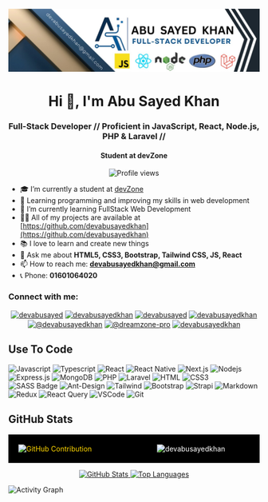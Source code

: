 ![I am devabusayedkhan](https://github.com/devabusayedkhan/devabusayedkhan/blob/main/code.png)

<h1 align="center">Hi 👋, I'm Abu Sayed Khan</h1>
<h3 align="center">Full-Stack Developer // Proficient in JavaScript, React, Node.js, PHP & Laravel //</h3>
<h4 align="center">Student at devZone</h4>

<div align="center">

![Profile views](https://komarev.com/ghpvc/?username=devabusayedkhan&color=red)


</div>

- 🎓 I’m currently a student at [devZone](https://www.devzone.com,bd)  
- 🔰 Learning programming and improving my skills in web development  
- 🌱 I’m currently learning FullStack Web Development  
- 👨‍💻 All of my projects are available at [https://github.com/devabusayedkhan](https://github.com/devabusayedkhan)  
- 📚 I love to learn and create new things  
- 💬 Ask me about **HTML5, CSS3, Bootstrap, Tailwind CSS, JS, React**  
- 📫 How to reach me: **devabusayedkhan@gmail.com**  
- 📞 Phone: **01601064020**

<h3 align="left">Connect with me:</h3>

<p align="center">
<a href="https://twitter.com/devabusayed" target="blank"><img align="center" src="https://raw.githubusercontent.com/rahuldkjain/github-profile-readme-generator/master/src/images/icons/Social/twitter.svg" alt="devabusayed" height="30" width="40" /></a>
<a href="https://linkedin.com/in/devabusayedkhan" target="blank"><img align="center" src="https://raw.githubusercontent.com/rahuldkjain/github-profile-readme-generator/master/src/images/icons/Social/linked-in-alt.svg" alt="devabusayedkhan" height="30" width="40" /></a>
<a href="https://fb.com/devabusayed" target="blank"><img align="center" src="https://raw.githubusercontent.com/rahuldkjain/github-profile-readme-generator/master/src/images/icons/Social/facebook.svg" alt="devabusayed" height="30" width="40" /></a>
<a href="https://instagram.com/devabusayedkhan" target="blank"><img align="center" src="https://raw.githubusercontent.com/rahuldkjain/github-profile-readme-generator/master/src/images/icons/Social/instagram.svg" alt="devabusayedkhan" height="30" width="40" /></a>
<a href="https://medium.com/@devabusayedkhan" target="blank"><img align="center" src="https://raw.githubusercontent.com/rahuldkjain/github-profile-readme-generator/master/src/images/icons/Social/medium.svg" alt="@devabusayedkhan" height="30" width="40" /></a>
<a href="https://www.youtube.com/c/@dreamzone-pro" target="blank"><img align="center" src="https://raw.githubusercontent.com/rahuldkjain/github-profile-readme-generator/master/src/images/icons/Social/youtube.svg" alt="@dreamzone-pro" height="30" width="40" /></a>
<a href="https://discord.gg/devabusayedkhan" target="blank"><img align="center" src="https://raw.githubusercontent.com/rahuldkjain/github-profile-readme-generator/master/src/images/icons/Social/discord.svg" alt="devabusayedkhan" height="30" width="40" /></a>
</p>

## Use To Code

<!-- (Keep badges as they are unless you want any changes) -->
![Javascript](https://img.shields.io/badge/Javascript-F0DB4F?style=for-the-badge&labelColor=black&logo=javascript&logoColor=F0DB4F)
![Typescript](https://img.shields.io/badge/Typescript-007acc?style=for-the-badge&labelColor=black&logo=typescript&logoColor=007acc)
![React](https://img.shields.io/badge/-React-61DBFB?style=for-the-badge&labelColor=black&logo=react&logoColor=61DBFB)
![React Native](https://img.shields.io/badge/React_Native-20232A?style=for-the-badge&logo=react&logoColor=61DAFB)
![Next.js](https://img.shields.io/badge/next.js-000000?style=for-the-badge&logo=nextdotjs&logoColor=white)
![Nodejs](https://img.shields.io/badge/Nodejs-3C873A?style=for-the-badge&labelColor=black&logo=node.js&logoColor=3C873A)
![Express.js](https://img.shields.io/badge/Express.js-000000?style=for-the-badge&logo=express&logoColor=white)
![MongoDB](https://img.shields.io/badge/MongoDB-4EA94B?style=for-the-badge&logo=mongodb&logoColor=white)
![PHP](https://img.shields.io/badge/PHP-777BB4?style=for-the-badge&logo=php&logoColor=white)
![Laravel](https://img.shields.io/badge/Laravel-FF2D20?style=for-the-badge&logo=laravel&logoColor=white)
![HTML](https://img.shields.io/badge/HTML5-E34F26?style=for-the-badge&logo=html5&logoColor=white)
![CSS3](https://img.shields.io/badge/CSS3-1572B6?style=for-the-badge&logo=css3&logoColor=white)
![SASS Badge](https://img.shields.io/badge/Sass-CC6699?style=for-the-badge&logo=sass&logoColor=white)
![Ant-Design](https://img.shields.io/badge/AntDesign-0170FE?style=for-the-badge&logo=antdesign&logoColor=white)
![Tailwind](https://img.shields.io/badge/Tailwind_CSS-092749?style=for-the-badge&logo=tailwindcss&logoColor=06B6D4&labelColor=000000)
![Bootstrap](https://img.shields.io/badge/Bootstrap-563D7C?style=for-the-badge&logo=bootstrap&logoColor=white)
![Strapi](https://img.shields.io/badge/strapi-2E7EEA?style=for-the-badge&logo=strapi&logoColor=white)
![Markdown](https://img.shields.io/badge/Markdown-000000?style=for-the-badge&logo=markdown&logoColor=white)
![Redux](https://img.shields.io/badge/Redux-593D88?style=for-the-badge&logo=redux&logoColor=white)
![React Query](https://img.shields.io/badge/-React_Query-FF4154?style=for-the-badge&logo=react%20query&logoColor=white)
![VSCode](https://img.shields.io/badge/Visual_Studio-0078d7?style=for-the-badge&logo=visual%20studio&logoColor=white)
![Git](https://img.shields.io/badge/Git-F05032?style=for-the-badge&logo=git&logoColor=white)


## GitHub Stats

<div style="display: flex; justify-content: space-between; align-items: center; background-color: black; padding: 20px; color: white;">
  <a href="https://github.com/devabusayedkhan" style="text-decoration: none; color: gold; width: 50%">
    <img style="width: 55%" src="https://github-profile-summary-cards.vercel.app/api/cards/profile-details?username=devabusayedkhan&theme=radical" alt="GitHub Contribution" />
  </a>
 <img style="width: 40%" src="https://github-readme-streak-stats.herokuapp.com/?user=devabusayedkhan&theme=radical&date_format=M%20j%5B%2C%20Y%5D" alt="devabusayedkhan" />
</div>


<p align="center">
<a href="https://github.com/devabusayedkhan">
<img alt="GitHub Stats" src="https://denvercoder1-github-readme-stats.vercel.app/api?username=devabusayedkhan&show_icons=true&count_private=true&theme=react&border_color=7F3FBF&bg_color=0D1117&title_color=F85D7F&icon_color=F8D866" height="192px" width="49.5%"/>
</a>
<a href="https://github.com/devabusayedkhan">
<img alt="Top Languages" src="https://denvercoder1-github-readme-stats.vercel.app/api/top-langs/?username=devabusayedkhan&langs_count=8&layout=compact&theme=react&border_color=7F3FBF&bg_color=0D1117&title_color=F85D7F&icon_color=F8D866" height="192px" width="49.5%"/>
</a>
</p>

![Activity Graph](https://github-readme-activity-graph.vercel.app/graph?username=devabusayedkhan&custom_title=Abu%20Sayed%20Khan's%20GitHub%20Activity%20Graph&bg_color=0D1117&color=7F3FBF&line=7F3FBF&point=7F3FBF&area_color=FFFFFF&title_color=FFFFFF&area=true)

<br/>
